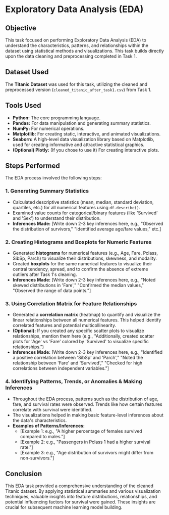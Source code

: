 # Exploratory Data Analysis (EDA)

## Objective

This task focused on performing Exploratory Data Analysis (EDA) to understand the characteristics, patterns, and relationships within the dataset using statistical methods and visualizations. This task builds directly upon the data cleaning and preprocessing completed in Task 1.

## Dataset Used

The **Titanic Dataset** was used for this task, utilizing the cleaned and preprocessed version (`cleaned_titanic_after_task1.csv`) from Task 1.

## Tools Used

* **Python:** The core programming language.
* **Pandas:** For data manipulation and generating summary statistics.
* **NumPy:** For numerical operations.
* **Matplotlib:** For creating static, interactive, and animated visualizations.
* **Seaborn:** A high-level data visualization library based on Matplotlib, used for creating informative and attractive statistical graphics.
* **(Optional) Plotly:** (If you chose to use it) For creating interactive plots.

## Steps Performed

The EDA process involved the following steps:

### 1. Generating Summary Statistics
* Calculated descriptive statistics (mean, median, standard deviation, quartiles, etc.) for all numerical features using `df.describe()`.
* Examined value counts for categorical/binary features (like 'Survived' and 'Sex') to understand their distribution.
* **Inferences Made:** [Write down 2-3 key inferences here, e.g., "Observed the distribution of survivors," "Identified average age/fare values," etc.]

### 2. Creating Histograms and Boxplots for Numeric Features
* Generated **histograms** for numerical features (e.g., Age, Fare, Pclass, SibSp, Parch) to visualize their distributions, skewness, and modality.
* Created **boxplots** for the same numerical features to visualize their central tendency, spread, and to confirm the absence of extreme outliers after Task 1's cleaning.
* **Inferences Made:** [Write down 2-3 key inferences here, e.g., "Noted skewed distributions in 'Fare'," "Confirmed the median values," "Observed the range of data points."]

### 3. Using Correlation Matrix for Feature Relationships
* Generated a **correlation matrix** (heatmap) to quantify and visualize the linear relationships between all numerical features. This helped identify correlated features and potential multicollinearity.
* **(Optional):** If you created any specific scatter plots to visualize relationships, mention them here (e.g., "Additionally, created scatter plots for 'Age' vs 'Fare' colored by 'Survived' to visualize specific relationships.")
* **Inferences Made:** [Write down 2-3 key inferences here, e.g., "Identified a positive correlation between 'SibSp' and 'Parch'," "Noted the relationship between 'Fare' and 'Survived'," "Checked for high correlations between independent variables."]

### 4. Identifying Patterns, Trends, or Anomalies & Making Inferences
* Throughout the EDA process, patterns such as the distribution of age, fare, and survival rates were observed. Trends like how certain features correlate with survival were identified.
* The visualizations helped in making basic feature-level inferences about the data's characteristics.
* **Examples of Patterns/Inferences:**
    * [Example 1: e.g., "A higher percentage of females survived compared to males."]
    * [Example 2: e.g., "Passengers in Pclass 1 had a higher survival rate."]
    * [Example 3: e.g., "Age distribution of survivors might differ from non-survivors."]

## Conclusion

This EDA task provided a comprehensive understanding of the cleaned Titanic dataset. By applying statistical summaries and various visualization techniques, valuable insights into feature distributions, relationships, and potential influencing factors for survival were gained. These insights are crucial for subsequent machine learning model building.

